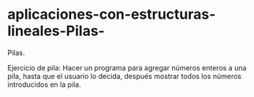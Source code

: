 # aplicaciones-con-estructuras-lineales-Pilas-
Pilas.

Ejercicio de pila: Hacer un programa para agregar números enteros a una pila, hasta que el usuario lo decida, después mostrar todos los números introducidos en la pila.

